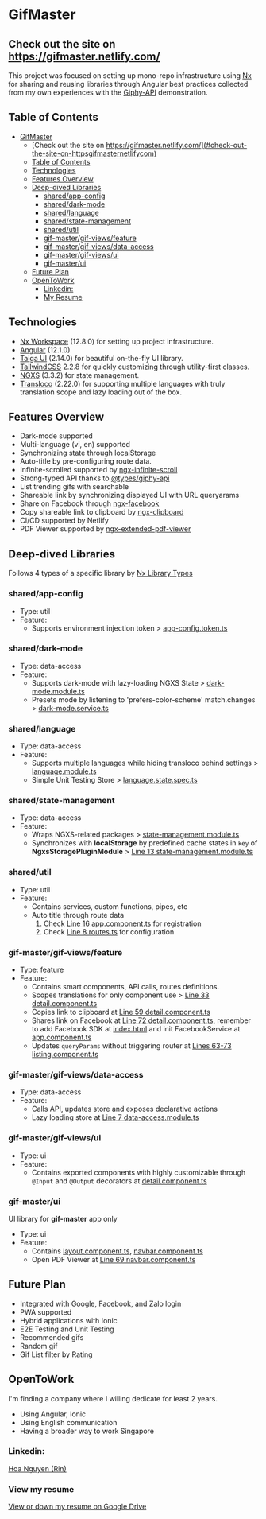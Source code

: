 # GifMaster

## Check out the site on https://gifmaster.netlify.com/

This project was focused on setting up mono-repo infrastructure using [Nx](https://nx.dev) for sharing and reusing libraries through Angular best practices collected from my own experiences with the [Giphy-API](https://developers.giphy.com/) demonstration.

## Table of Contents

- [GifMaster](#gifmaster)
  - [Check out the site on https://gifmaster.netlify.com/](#check-out-the-site-on-httpsgifmasternetlifycom)
  - [Table of Contents](#table-of-contents)
  - [Technologies](#technologies)
  - [Features Overview](#features-overview)
  - [Deep-dived Libraries](#deep-dived-libraries)
    - [shared/app-config](#sharedapp-config)
    - [shared/dark-mode](#shareddark-mode)
    - [shared/language](#sharedlanguage)
    - [shared/state-management](#sharedstate-management)
    - [shared/util](#sharedutil)
    - [gif-master/gif-views/feature](#gif-mastergif-viewsfeature)
    - [gif-master/gif-views/data-access](#gif-mastergif-viewsdata-access)
    - [gif-master/gif-views/ui](#gif-mastergif-viewsui)
    - [gif-master/ui](#gif-masterui)
  - [Future Plan](#future-plan)
  - [OpenToWork](#opentowork)
    - [Linkedin:](#linkedin)
    - [My Resume](#my-resume)

## Technologies

- [Nx Workspace](https://nx.dev/) (12.8.0) for setting up project infrastructure.
- [Angular](https://angular.io/) (12.1.0)
- [Taiga UI](https://taiga-ui.dev/) (2.14.0) for beautiful on-the-fly UI library.
- [TailwindCSS](https://tailwindcss.com/) 2.2.8 for quickly customizing through utility-first classes.
- [NGXS](https://www.ngxs.io/) (3.3.2) for state management.
- [Transloco](https://ngneat.github.io/transloco/) (2.22.0) for supporting multiple languages with truly translation scope and lazy loading out of the box.

## Features Overview

- Dark-mode supported
- Multi-language (vi, en) supported
- Synchronizing state through localStorage
- Auto-title by pre-configuring route data.
- Infinite-scrolled supported by [ngx-infinite-scroll](https://www.npmjs.com/package/ngx-infinite-scroll)
- Strong-typed API thanks to [@types/giphy-api](https://www.npmjs.com/package/@types/giphy-api)
- List trending gifs with searchable
- Shareable link by synchronizing displayed UI with URL queryarams
- Share on Facebook through [ngx-facebook](https://www.npmjs.com/package/ngx-facebook)
- Copy shareable link to clipboard by [ngx-clipboard](https://www.npmjs.com/package/ngx-clipboard)
- CI/CD supported by Netlify
- PDF Viewer supported by [ngx-extended-pdf-viewer](https://www.npmjs.com/package/ngx-extended-pdf-viewer)

## Deep-dived Libraries

Follows 4 types of a specific library by [Nx Library Types](https://nx.dev/latest/angular/structure/library-types)

### shared/app-config

- Type: util
- Feature:
  - Supports environment injection token > [app-config.token.ts](https://github.com/thanhhoa214/gif-master/blob/main/libs/shared/app-config/src/lib/app-config.token.ts)

### shared/dark-mode

- Type: data-access
- Feature:
  - Supports dark-mode with lazy-loading NGXS State > [dark-mode.module.ts](https://github.com/thanhhoa214/gif-master/blob/main/libs/shared/dark-mode/src/lib/dark-mode.module.ts)
  - Presets mode by listening to 'prefers-color-scheme' match.changes > [dark-mode.service.ts](https://github.com/thanhhoa214/gif-master/blob/main/libs/shared/dark-mode/src/lib/dark-mode.service.ts)

### shared/language

- Type: data-access
- Feature:
  - Supports multiple languages while hiding transloco behind settings > [language.module.ts](https://github.com/thanhhoa214/gif-master/blob/main/libs/shared/language/src/lib/language.module.ts)
  - Simple Unit Testing Store > [language.state.spec.ts](https://github.com/thanhhoa214/gif-master/blob/main/libs/shared/language/src/lib/store/language.state.spec.ts)

### shared/state-management

- Type: data-access
- Feature:
  - Wraps NGXS-related packages > [state-management.module.ts](https://github.com/thanhhoa214/gif-master/blob/main/libs/shared/state-management/src/lib/state-management.module.ts)
  - Synchronizes with **localStorage** by predefined cache states in `key` of **NgxsStoragePluginModule** > [Line 13 state-management.module.ts](https://github.com/thanhhoa214/gif-master/blob/main/libs/shared/state-management/src/lib/state-management.module.ts#L13)

### shared/util

- Type: util
- Feature:
  - Contains services, custom functions, pipes, etc
  - Auto title through route data
    1. Check [Line 16 app.component.ts](https://github.com/thanhhoa214/gif-master/blob/main/apps/gif-master/src/app/app.component.ts#L16) for registration
    2. Check [Line 8 routes.ts](https://github.com/thanhhoa214/gif-master/blob/main/libs/gif-master/gif-views/feature/src/lib/routes.ts#L8) for configuration

### gif-master/gif-views/feature

- Type: feature
- Feature:
  - Contains smart components, API calls, routes definitions.
  - Scopes translations for only component use > [Line 33 detail.component.ts](https://github.com/thanhhoa214/gif-master/blob/main/libs/gif-master/gif-views/feature/src/lib/detail/detail.component.ts#L33)
  - Copies link to clipboard at [Line 59 detail.component.ts](https://github.com/thanhhoa214/gif-master/blob/main/libs/gif-master/gif-views/feature/src/lib/detail/detail.component.ts#L59)
  - Shares link on Facebook at [Line 72 detail.component.ts](https://github.com/thanhhoa214/gif-master/blob/main/libs/gif-master/gif-views/feature/src/lib/detail/detail.component.ts#L72), remember to add Facebook SDK at [index.html](https://github.com/thanhhoa214/gif-master/blob/main/apps/gif-master/src/index.html) and init FacebookService at [app.component.ts](https://github.com/thanhhoa214/gif-master/blob/main/apps/gif-master/src/app/app.component.ts#L18)
  - Updates `queryParams` without triggering router at [Lines 63-73 listing.component.ts](https://github.com/thanhhoa214/gif-master/blob/main/libs/gif-master/gif-views/feature/src/lib/listing/listing.component.ts#L63)

### gif-master/gif-views/data-access

- Type: data-access
- Feature:
  - Calls API, updates store and exposes declarative actions
  - Lazy loading store at [Line 7 data-access.module.ts](https://github.com/thanhhoa214/gif-master/blob/main/libs/gif-master/gif-views/data-access/src/lib/data-access.module.ts#L7)

### gif-master/gif-views/ui

- Type: ui
- Feature:
  - Contains exported components with highly customizable through `@Input` and `@Output` decorators at [detail.component.ts](https://github.com/thanhhoa214/gif-master/blob/main/libs/gif-master/gif-views/ui/src/lib/detail/detail.component.ts)

### gif-master/ui

UI library for **gif-master** app only

- Type: ui
- Feature:
  - Contains [layout.component.ts](https://github.com/thanhhoa214/gif-master/blob/main/libs/gif-master/ui/src/lib/layout/layout.component.ts), [navbar.component.ts](https://github.com/thanhhoa214/gif-master/blob/main/libs/gif-master/ui/src/lib/navbar/navbar.component.ts)
  - Open PDF Viewer at [Line 69 navbar.component.ts](https://github.com/thanhhoa214/gif-master/blob/bb3946c5a15d246afca46dd67463d1c921089696/libs/gif-master/ui/src/lib/navbar/navbar.component.html#L69)

## Future Plan

- Integrated with Google, Facebook, and Zalo login
- PWA supported
- Hybrid applications with Ionic
- E2E Testing and Unit Testing
- Recommended gifs
- Random gif
- Gif List filter by Rating

## OpenToWork

I'm finding a company where I willing dedicate for least 2 years.

- Using Angular, Ionic
- Using English communication
- Having a broader way to work Singapore

### Linkedin:

<a href="http://linkedin.com/in/thanhhoa214">Hoa Nguyen (Rin)</a>

### View my resume

<a href="https://drive.google.com/file/d/18fkjNGx3Z864OCHw7zUizPg8lo53aimT/view?usp=sharing">View or down my resume on Google Drive</a>
